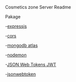 Cosmetics zone Server Readme

Pakage

-[expressjs](https://expressjs.com/)

-[cors](https://www.npmjs.com/package/cors)

-[mongodb atlas](https://cloud.mongodb.com/)

-[nodemon](https://www.npmjs.com/package/nodemon)


-[JSON Web Tokens JWT](https://jwt.io/)

-[jsonwebtoken](https://www.npmjs.com/package/jsonwebtoken)
